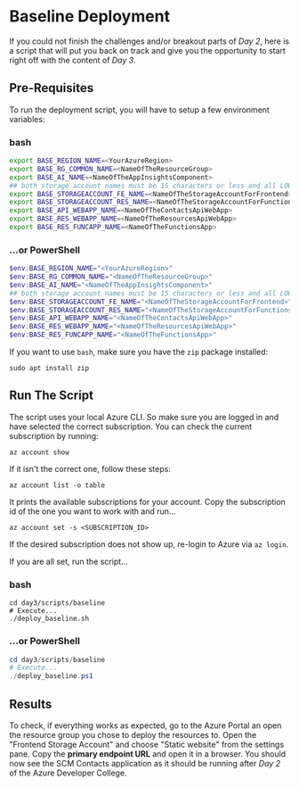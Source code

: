 # Baseline Deployment

If you could not finish the challenges and/or breakout parts of *Day 2*, here is a script that will put you back on track and give you the opportunity to start right off with the content of *Day 3*.

## Pre-Requisites

To run the deployment script, you will have to setup a few environment variables:

### bash

```bash
export BASE_REGION_NAME=<YourAzureRegion>
export BASE_RG_COMMON_NAME=<NameOfTheResourceGroup>
export BASE_AI_NAME=<NameOfTheAppInsightsComponent>
## both storage account names must be 15 characters or less and all LOWERCASE
export BASE_STORAGEACCOUNT_FE_NAME=<NameOfTheStorageAccountForFrontend>
export BASE_STORAGEACCOUNT_RES_NAME=<NameOfTheStorageAccountForFunctionsAndImages>
export BASE_API_WEBAPP_NAME=<NameOfTheContactsApiWebApp>
export BASE_RES_WEBAPP_NAME=<NameOfTheResourcesApiWebApp>
export BASE_RES_FUNCAPP_NAME=<NameOfTheFunctionsApp>
```

### ...or PowerShell

```powershell
$env:BASE_REGION_NAME="<YourAzureRegion>"
$env:BASE_RG_COMMON_NAME="<NameOfTheResourceGroup>"
$env:BASE_AI_NAME="<NameOfTheAppInsightsComponent>"
## both storage account names must be 15 characters or less and all LOWERCASE
$env:BASE_STORAGEACCOUNT_FE_NAME="<NameOfTheStorageAccountForFrontend>"
$env:BASE_STORAGEACCOUNT_RES_NAME="<NameOfTheStorageAccountForFunctionsAndImages>"
$env:BASE_API_WEBAPP_NAME="<NameOfTheContactsApiWebApp>"
$env:BASE_RES_WEBAPP_NAME="<NameOfTheResourcesApiWebApp>"
$env:BASE_RES_FUNCAPP_NAME="<NameOfTheFunctionsApp>"
```

If you want to use ```bash```, make sure you have the ```zip``` package installed:

```shell
sudo apt install zip
```

## Run The Script

The script uses your local Azure CLI. So make sure you are logged in and have selected the correct subscription. You can check the current subscription by running:

```shell
az account show
```

If it isn't the correct one, follow these steps:

```shell
az account list -o table
```

It prints the available subscriptions for your account. Copy the subscription id of the one you want to work with and run...

```shell
az account set -s <SUBSCRIPTION_ID>
```

If the desired subscription does not show up, re-login to Azure via ```az login```.

If you are all set, run the script...

### bash

```shell
cd day3/scripts/baseline
# Execute...
./deploy_baseline.sh
```

### ...or PowerShell

```powershell
cd day3/scripts/baseline
# Execute...
./deploy_baseline.ps1
```

## Results

To check, if everything works as expected, go to the Azure Portal an open the resource group you chose to deploy the resources to. Open the "Frontend Storage Account" and choose "Static website" from the settings pane. Copy the **primary endpoint URL** and open it in a browser. You should now see the SCM Contacts application as it should be running after *Day 2* of the Azure Developer College.
